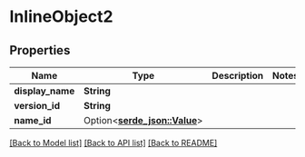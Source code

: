 # InlineObject2

## Properties

Name | Type | Description | Notes
------------ | ------------- | ------------- | -------------
**display_name** | **String** |  | 
**version_id** | **String** |  | 
**name_id** | Option<[**serde_json::Value**](.md)> |  | 

[[Back to Model list]](../README.md#documentation-for-models) [[Back to API list]](../README.md#documentation-for-api-endpoints) [[Back to README]](../README.md)


